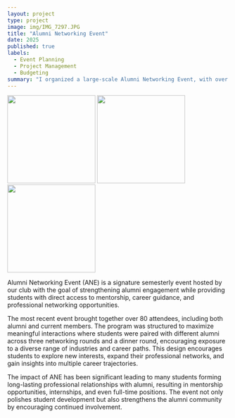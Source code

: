 ```yaml
---
layout: project
type: project
image: img/IMG_7297.JPG
title: "Alumni Networking Event"
date: 2025
published: true
labels:
  - Event Planning
  - Project Management
  - Budgeting
summary: "I organized a large-scale Alumni Networking Event, with over 80 attendees, for the Business Executive Society of Tomorrow club."
---
```


<div class="text-center p-4">
  <img width="200px" src="../img/IMG_9957.JPG" class="img-thumbnail" >
  <img width="200px" src="../img/IMG_9985.JPG" class="img-thumbnail" >
  <img width="200px" src="../img/IMG_7278.JPG" class="img-thumbnail" >
</div>



Alumni Networking Event (ANE) is a signature semesterly event hosted by our club with the goal of strengthening alumni engagement while providing students with direct access to mentorship, career guidance, and professional networking opportunities.

The most recent event brought together over 80 attendees, including both alumni and current members. The program was structured to maximize meaningful interactions where students were paired with different alumni across three networking rounds and a dinner round, encouraging exposure to a diverse range of industries and career paths. This design encourages students to explore new interests, expand their professional networks, and gain insights into multiple career trajectories.

The impact of ANE has been significant leading to many students forming long-lasting professional relationships with alumni, resulting in mentorship opportunities, internships, and even full-time positions. The event not only polishes student development but also strengthens the alumni community by encouraging continued involvement.
